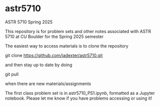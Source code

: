 # astr5710
ASTR 5710 Spring 2025

This repository is for problem sets and other notes associated with ASTR 5710 at CU Boulder for the Spring 2025 semester

The easiest way to access materials is to clone the repository

git clone https://github.com/jadexter/astr5710.git

and then stay up to date by doing

git pull

when there are new materials/assignments

The first class problem set is in astr5710_PS1.ipynb, formatted as a Jupyter notebook. Please let me know if you have problems accessing or using it!
